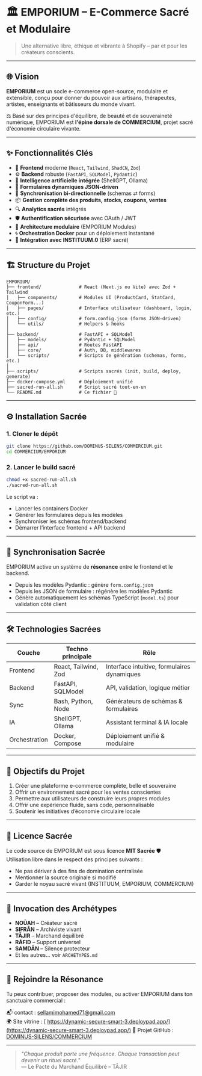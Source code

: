 # 🏛️ EMPORIUM – E-Commerce Sacré et Modulaire

> Une alternative libre, éthique et vibrante à Shopify – par et pour les créateurs conscients.

---

## 🌐 Vision

**EMPORIUM** est un socle e-commerce open-source, modulaire et extensible, conçu pour donner du pouvoir aux artisans, thérapeutes, artistes, enseignants et bâtisseurs du monde vivant.

⚖️ Basé sur des principes d'équilibre, de beauté et de souveraineté numérique, EMPORIUM est **l'épine dorsale de COMMERCIUM**, projet sacré d'économie circulaire vivante.

---

## ✨ Fonctionnalités Clés

- 🔧 **Frontend** moderne (`React`, `Tailwind`, `ShadCN`, `Zod`)
- ⚙️ **Backend** robuste (`FastAPI`, `SQLModel`, `Pydantic`)
- 🧠 **Intelligence artificielle intégrée** (ShellGPT, Ollama)
- 🧩 **Formulaires dynamiques JSON-driven**
- 🔁 **Synchronisation bi-directionnelle** (schemas ⇄ forms)
- 📦 **Gestion complète des produits, stocks, coupons, ventes**
- 🔍 **Analytics sacrés** intégrés
- 🛡️ **Authentification sécurisée** avec OAuth / JWT
- 🧱 **Architecture modulaire** (EMPORIUM Modules)
- 🌀 **Orchestration Docker** pour un déploiement instantané
- 🔮 **Intégration avec INSTITUUM.0** (ERP sacré)

---

## 🏗️ Structure du Projet

```
EMPORIUM/
├── frontend/              # React (Next.js ou Vite) avec Zod + Tailwind
│   ├── components/        # Modules UI (ProductCard, StatCard, CouponForm...)
│   ├── pages/             # Interface utilisateur (dashboard, login, etc.)
│   ├── config/            # form.config.json (forms JSON-driven)
│   └── utils/             # Helpers & hooks
│
├── backend/               # FastAPI + SQLModel
│   ├── models/            # Pydantic + SQLModel
│   ├── api/               # Routes FastAPI
│   ├── core/              # Auth, DB, middlewares
│   └── scripts/           # Scripts de génération (schemas, forms, etc.)
│
├── scripts/               # Scripts sacrés (init, build, deploy, generate)
├── docker-compose.yml     # Déploiement unifié
├── sacred-run-all.sh      # Script sacré tout-en-un
└── README.md              # Ce fichier 📜
```

---

## ⚙️ Installation Sacrée

### 1. Cloner le dépôt

```bash
git clone https://github.com/DOMINUS-SILENS/COMMERCIUM.git
cd COMMERCIUM/EMPORIUM
```

### 2. Lancer le build sacré

```bash
chmod +x sacred-run-all.sh
./sacred-run-all.sh
```

Le script va :

- Lancer les containers Docker
- Générer les formulaires depuis les modèles
- Synchroniser les schémas frontend/backend
- Démarrer l’interface frontend + API backend

---

## 🧠 Synchronisation Sacrée

EMPORIUM active un système de **résonance** entre le frontend et le backend.

- Depuis les modèles Pydantic : génère `form.config.json`
- Depuis les JSON de formulaire : régénère les modèles Pydantic
- Génère automatiquement les schémas TypeScript (`model.ts`) pour validation côté client

---

## 🛠️ Technologies Sacrées

| Couche       | Techno principale         | Rôle                                         |
|--------------|---------------------------|----------------------------------------------|
| Frontend     | React, Tailwind, Zod      | Interface intuitive, formulaires dynamiques |
| Backend      | FastAPI, SQLModel         | API, validation, logique métier             |
| Sync         | Bash, Python, Node        | Générateurs de schémas & formulaires        |
| IA           | ShellGPT, Ollama          | Assistant terminal & IA locale              |
| Orchestration| Docker, Compose           | Déploiement unifié & modulaire              |

---

## 📡 Objectifs du Projet

1. Créer une plateforme e-commerce complète, belle et souveraine
2. Offrir un environnement sacré pour les ventes conscientes
3. Permettre aux utilisateurs de construire leurs propres modules
4. Offrir une expérience fluide, sans code, personnalisable
5. Soutenir les initiatives d’économie circulaire locale

---

## 📜 Licence Sacrée

Le code source de EMPORIUM est sous licence **MIT Sacrée** 🛡️  
Utilisation libre dans le respect des principes suivants :

- Ne pas dériver à des fins de domination centralisée
- Mentionner la source originale si modifié
- Garder le noyau sacré vivant (INSTITUUM, EMPORIUM, COMMERCIUM)

---

## 🧙 Invocation des Archétypes

- **NOŪAH** – Créateur sacré
- **SIFRĀN** – Archiviste vivant
- **TĀJIR** – Marchand équilibré
- **RĀFID** – Support universel
- **SAMDĀN** – Silence protecteur
- Et les autres... voir `ARCHETYPES.md`

---

## 🔮 Rejoindre la Résonance

Tu peux contribuer, proposer des modules, ou activer EMPORIUM dans ton sanctuaire commercial :

📬 contact : [sellamimohamed71@gmail.com](mailto:sellamimohamed71@gmail.com)  
🌍 Site vitrine : [ https://dynamic-secure-smart-3.deploypad.app/](https://dynamic-secure-smart-3.deploypad.app/) 
🧭 Projet GitHub : [DOMINUS-SILENS/COMMERCIUM](https://github.com/DOMINUS-SILENS/COMMERCIUM)

---

> _"Chaque produit porte une fréquence. Chaque transaction peut devenir un rituel sacré."_  
> — Le Pacte du Marchand Équilibré – TĀJIR

